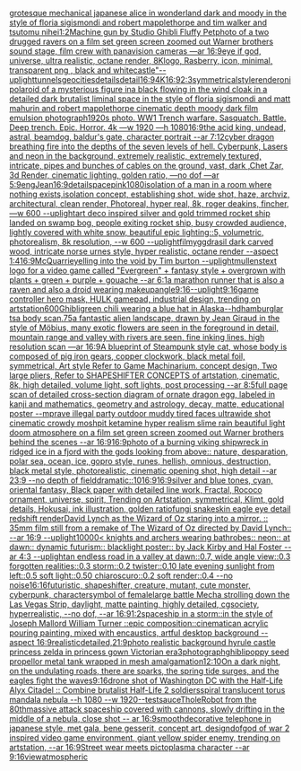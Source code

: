 [grotesque mechanical japanese alice in wonderland dark and moody in the style of floria sigismondi and robert mapplethorpe and tim walker and tsutomu nihei](https://www.ebank.nz/aiartgenerator?category=grotesque%20mechanical%20japanese%20alice%20in%20wonderland%20dark%20and%20moody%20in%20the%20style%20of%20floria%20sigismondi%20and%20robert%20mapplethorpe%20and%20tim%20walker%20and%20tsutomu%20nihei)[1:2](https://www.ebank.nz/aiartgenerator?category=1%3A2)[Machine gun by Studio Ghibli Fluffy Pet](https://www.ebank.nz/aiartgenerator?category=Machine%20gun%20by%20Studio%20Ghibli%20Fluffy%20Pet)[photo of a two drugged ravers on a film set green screen zoomed out Warner brothers sound stage, film crew with panavision cameras —ar 16:9](https://www.ebank.nz/aiartgenerator?category=photo%20of%20a%20two%20drugged%20ravers%20on%20a%20film%20set%20green%20screen%20zoomed%20out%20Warner%20brothers%20sound%20stage%2C%20film%20crew%20with%20panavision%20cameras%20%E2%80%94ar%2016%3A9)[eye if god, universe, ultra realistic, octane render, 8K](https://www.ebank.nz/aiartgenerator?category=eye%20if%20god%2C%20universe%2C%20ultra%20realistic%2C%20octane%20render%2C%208K)[logo, Rasberry, icon, minimal, transparent png , black and white](https://www.ebank.nz/aiartgenerator?category=logo%2C%20Rasberry%2C%20icon%2C%20minimal%2C%20transparent%20png%20%2C%20black%20and%20white)[castle"](https://www.ebank.nz/aiartgenerator?category=castle%22)[--uplight](https://www.ebank.nz/aiartgenerator?category=--uplight)[tunnels](https://www.ebank.nz/aiartgenerator?category=tunnels)[geocities](https://www.ebank.nz/aiartgenerator?category=geocities)[details](https://www.ebank.nz/aiartgenerator?category=details)[detail](https://www.ebank.nz/aiartgenerator?category=detail)[16:9](https://www.ebank.nz/aiartgenerator?category=16%3A9)[4K](https://www.ebank.nz/aiartgenerator?category=4K)[16:9](https://www.ebank.nz/aiartgenerator?category=16%3A9)[2:3](https://www.ebank.nz/aiartgenerator?category=2%3A3)[symmetrical](https://www.ebank.nz/aiartgenerator?category=symmetrical)[style](https://www.ebank.nz/aiartgenerator?category=style)[render](https://www.ebank.nz/aiartgenerator?category=render)[oni](https://www.ebank.nz/aiartgenerator?category=oni)[polaroid of a mysterious figure ina black flowing in the wind cloak in a detailed dark brutalist liminal space in the style of floria sigismondi and matt mahurin and robert mapplethorpe cinematic depth moody dark film emulsion photograph](https://www.ebank.nz/aiartgenerator?category=polaroid%20of%20a%20mysterious%20figure%20ina%20black%20flowing%20in%20the%20wind%20cloak%20in%20a%20detailed%20dark%20brutalist%20liminal%20space%20in%20the%20style%20of%20floria%20sigismondi%20and%20matt%20mahurin%20and%20robert%20mapplethorpe%20cinematic%20depth%20moody%20dark%20film%20emulsion%20photograph)[1920s photo. WW1 Trench warfare. Sasquatch. Battle. Deep trench. Epic. Horror. 4k —w 1920 —h 1080](https://www.ebank.nz/aiartgenerator?category=1920s%20photo.%20WW1%20Trench%20warfare.%20Sasquatch.%20Battle.%20Deep%20trench.%20Epic.%20Horror.%204k%20%E2%80%94w%201920%20%E2%80%94h%201080)[16:9](https://www.ebank.nz/aiartgenerator?category=16%3A9)[the acid king, undead, astral, beamdog, baldur's gate, character portrait --ar 7:12](https://www.ebank.nz/aiartgenerator?category=the%20acid%20king%2C%20undead%2C%20astral%2C%20beamdog%2C%20baldur%27s%20gate%2C%20character%20portrait%20--ar%207%3A12)[cyber dragon breathing fire into the depths of the seven levels of hell. Cyberpunk, Lasers and neon in the background, extremely realistic, extremely textured, intricate, pipes and bunches of cables on the ground, vast, dark ,Chet Zar, 3d Render, cinematic lighting, golden ratio,  —no dof —ar 5:9](https://www.ebank.nz/aiartgenerator?category=cyber%20dragon%20breathing%20fire%20into%20the%20depths%20of%20the%20seven%20levels%20of%20hell.%20Cyberpunk%2C%20Lasers%20and%20neon%20in%20the%20background%2C%20extremely%20realistic%2C%20extremely%20textured%2C%20intricate%2C%20pipes%20and%20bunches%20of%20cables%20on%20the%20ground%2C%20vast%2C%20dark%20%2CChet%20Zar%2C%203d%20Render%2C%20cinematic%20lighting%2C%20golden%20ratio%2C%20%20%E2%80%94no%20dof%20%E2%80%94ar%205%3A9)[eng](https://www.ebank.nz/aiartgenerator?category=eng)[Jean](https://www.ebank.nz/aiartgenerator?category=Jean)[16:9](https://www.ebank.nz/aiartgenerator?category=16%3A9)[detail](https://www.ebank.nz/aiartgenerator?category=detail)[space](https://www.ebank.nz/aiartgenerator?category=space)[pink](https://www.ebank.nz/aiartgenerator?category=pink)[1080](https://www.ebank.nz/aiartgenerator?category=1080)[isolation of a man in a room where nothing exists,isolation concept, establishing shot, wide shot, haze, archviz, architectural, clean render, Photoreal, hyper real, 8k, roger deakins, fincher, —w 600 --uplight](https://www.ebank.nz/aiartgenerator?category=isolation%20of%20a%20man%20in%20a%20room%20where%20nothing%20exists%2Cisolation%20concept%2C%20establishing%20shot%2C%20wide%20shot%2C%20haze%2C%20archviz%2C%20architectural%2C%20clean%20render%2C%20Photoreal%2C%20hyper%20real%2C%208k%2C%20roger%20deakins%2C%20fincher%2C%20%E2%80%94w%20600%20--uplight)[art deco inspired silver and gold trimmed rocket ship landed on swamp bog, people exiting rocket ship, busy crowded audience, lightly covered with white snow, beautiful epic lighting::5, volumetric, photorealism, 8k resolution, --w 600 --uplight](https://www.ebank.nz/aiartgenerator?category=art%20deco%20inspired%20silver%20and%20gold%20trimmed%20rocket%20ship%20landed%20on%20swamp%20bog%2C%20people%20exiting%20rocket%20ship%2C%20busy%20crowded%20audience%2C%20lightly%20covered%20with%20white%20snow%2C%20beautiful%20epic%20lighting%3A%3A5%2C%20volumetric%2C%20photorealism%2C%208k%20resolution%2C%20--w%20600%20--uplight)[film](https://www.ebank.nz/aiartgenerator?category=film)[yggdrasil dark carved wood, intricate norse urnes style, hyper realistic, octane render --aspect 1:4](https://www.ebank.nz/aiartgenerator?category=yggdrasil%20dark%20carved%20wood%2C%20intricate%20norse%20urnes%20style%2C%20hyper%20realistic%2C%20octane%20render%20--aspect%201%3A4)[16:9](https://www.ebank.nz/aiartgenerator?category=16%3A9)[McQuarrie](https://www.ebank.nz/aiartgenerator?category=McQuarrie)[yelling into the void by Tim burton --uplight](https://www.ebank.nz/aiartgenerator?category=yelling%20into%20the%20void%20by%20Tim%20burton%20--uplight)[mullens](https://www.ebank.nz/aiartgenerator?category=mullens)[text logo for a video game called "Evergreen" + fantasy style + overgrown with plants + green + purple + gouache --ar 6:1](https://www.ebank.nz/aiartgenerator?category=text%20logo%20for%20a%20video%20game%20called%20%22Evergreen%22%20%2B%20fantasy%20style%20%2B%20overgrown%20with%20plants%20%2B%20green%20%2B%20purple%20%2B%20gouache%20--ar%206%3A1)[a marathon runner that is also a raven and also a droid wearing makeup](https://www.ebank.nz/aiartgenerator?category=a%20marathon%20runner%20that%20is%20also%20a%20raven%20and%20also%20a%20droid%20wearing%20makeup)[angle](https://www.ebank.nz/aiartgenerator?category=angle)[9:16](https://www.ebank.nz/aiartgenerator?category=9%3A16)[--uplight](https://www.ebank.nz/aiartgenerator?category=--uplight)[9:16](https://www.ebank.nz/aiartgenerator?category=9%3A16)[game controller hero mask, HULK gamepad, industrial design, trending on artstation](https://www.ebank.nz/aiartgenerator?category=game%20controller%20hero%20mask%2C%20HULK%20gamepad%2C%20industrial%20design%2C%20trending%20on%20artstation)[600](https://www.ebank.nz/aiartgenerator?category=600)[Ghibli](https://www.ebank.nz/aiartgenerator?category=Ghibli)[green chili wearing a blue hat in Alaska](https://www.ebank.nz/aiartgenerator?category=green%20chili%20wearing%20a%20blue%20hat%20in%20Alaska)[--hd](https://www.ebank.nz/aiartgenerator?category=--hd)[hamburglar tsa body scan](https://www.ebank.nz/aiartgenerator?category=hamburglar%20tsa%20body%20scan)[.75](https://www.ebank.nz/aiartgenerator?category=.75)[a fantastic alien landscape, drawn by  Jean Giraud in the style of Möbius, many exotic flowers are seen in the foreground in detail, mountain range and valley with rivers are seen, fine inking lines, high resolution scan —ar 16:9](https://www.ebank.nz/aiartgenerator?category=a%20fantastic%20alien%20landscape%2C%20drawn%20by%20%20Jean%20Giraud%20in%20the%20style%20of%20M%C3%B6bius%2C%20many%20exotic%20flowers%20are%20seen%20in%20the%20foreground%20in%20detail%2C%20mountain%20range%20and%20valley%20with%20rivers%20are%20seen%2C%20fine%20inking%20lines%2C%20high%20resolution%20scan%20%E2%80%94ar%2016%3A9)[A blueprint of Steampunk style cat, whose body is composed of pig iron gears, copper clockwork, black metal foil, symmetrical, Art style Refer to Game Machinarium.  concept design, Two large pliers, Refer to SHAPESHIFTER CONCEPTS  of artstation, cinematic,  8k, high detailed,  volume light,  soft lights,  post processing    --ar 8:5](https://www.ebank.nz/aiartgenerator?category=A%20blueprint%20of%20Steampunk%20style%20cat%2C%20whose%20body%20is%20composed%20of%20pig%20iron%20gears%2C%20copper%20clockwork%2C%20black%20metal%20foil%2C%20symmetrical%2C%20Art%20style%20Refer%20to%20Game%20Machinarium.%20%20concept%20design%2C%20Two%20large%20pliers%2C%20Refer%20to%20SHAPESHIFTER%20CONCEPTS%20%20of%20artstation%2C%20cinematic%2C%20%208k%2C%20high%20detailed%2C%20%20volume%20light%2C%20%20soft%20lights%2C%20%20post%20processing%20%20%20%20--ar%208%3A5)[full page scan of detailed cross-section diagram of ornate dragon egg, labeled in kanji and mathematics, geometry and astrology, decay, matte, educational poster --mp](https://www.ebank.nz/aiartgenerator?category=full%20page%20scan%20of%20detailed%20cross-section%20diagram%20of%20ornate%20dragon%20egg%2C%20labeled%20in%20kanji%20and%20mathematics%2C%20geometry%20and%20astrology%2C%20decay%2C%20matte%2C%20educational%20poster%20--mp)[rave illegal party outdoor muddy tired faces ultrawide shot cinematic crowdy moshpit ketamine hyper realism slime rain beautiful light doom atmosphere on a film set green screen zoomed out Warner brothers behind the scenes --ar 16:9](https://www.ebank.nz/aiartgenerator?category=rave%20illegal%20party%20outdoor%20muddy%20tired%20faces%20ultrawide%20shot%20cinematic%20crowdy%20moshpit%20ketamine%20hyper%20realism%20slime%20rain%20beautiful%20light%20doom%20atmosphere%20on%20a%20film%20set%20green%20screen%20zoomed%20out%20Warner%20brothers%20behind%20the%20scenes%20--ar%2016%3A9)[16:9](https://www.ebank.nz/aiartgenerator?category=16%3A9)[photo of a burning viking shipwreck in ridged ice in a fjord with the gods looking from above:: nature, desparation, polar sea, ocean, ice, gopro style, runes, hellish, omnious, destruction, black metal style, photorealistic, cinematic opening shot, high detail --ar 23:9 --no depth of field](https://www.ebank.nz/aiartgenerator?category=photo%20of%20a%20burning%20viking%20shipwreck%20in%20ridged%20ice%20in%20a%20fjord%20with%20the%20gods%20looking%20from%20above%3A%3A%20nature%2C%20desparation%2C%20polar%20sea%2C%20ocean%2C%20ice%2C%20gopro%20style%2C%20runes%2C%20hellish%2C%20omnious%2C%20destruction%2C%20black%20metal%20style%2C%20photorealistic%2C%20cinematic%20opening%20shot%2C%20high%20detail%20--ar%2023%3A9%20--no%20depth%20of%20field)[dramatic::10](https://www.ebank.nz/aiartgenerator?category=dramatic%3A%3A10)[16:9](https://www.ebank.nz/aiartgenerator?category=16%3A9)[16:9](https://www.ebank.nz/aiartgenerator?category=16%3A9)[silver and blue tones, cyan, oriental fantasy, Black paper with detailed line work, Fractal, Rococo ornament, universe, spirit, Trending on Artstation, symmetrical, Klimt, gold details, Hokusai, ink illustration, golden ratio](https://www.ebank.nz/aiartgenerator?category=silver%20and%20blue%20tones%2C%20cyan%2C%20oriental%20fantasy%2C%20Black%20paper%20with%20detailed%20line%20work%2C%20Fractal%2C%20Rococo%20ornament%2C%20universe%2C%20spirit%2C%20Trending%20on%20Artstation%2C%20symmetrical%2C%20Klimt%2C%20gold%20details%2C%20Hokusai%2C%20ink%20illustration%2C%20golden%20ratio)[fungi snakeskin eagle eye detail redshift render](https://www.ebank.nz/aiartgenerator?category=fungi%20snakeskin%20eagle%20eye%20detail%20redshift%20render)[David Lynch as the Wizard of Oz staring into a mirror. :: 35mm film still from a remake of The Wizard of Oz directed by David Lynch:: --ar 16:9 --uplight](https://www.ebank.nz/aiartgenerator?category=David%20Lynch%20as%20the%20Wizard%20of%20Oz%20staring%20into%20a%20mirror.%20%3A%3A%2035mm%20film%20still%20from%20a%20remake%20of%20The%20Wizard%20of%20Oz%20directed%20by%20David%20Lynch%3A%3A%20--ar%2016%3A9%20--uplight)[10000](https://www.ebank.nz/aiartgenerator?category=10000)[< knights and archers wearing bathrobes:: neon:: at dawn:: dynamic futurism:: blacklight poster:: by Jack Kirby and Hal Foster --ar 4:3 --uplight](https://www.ebank.nz/aiartgenerator?category=%3C%20knights%20and%20archers%20wearing%20bathrobes%3A%3A%20neon%3A%3A%20at%20dawn%3A%3A%20dynamic%20futurism%3A%3A%20blacklight%20poster%3A%3A%20by%20Jack%20Kirby%20and%20Hal%20Foster%20--ar%204%3A3%20--uplight)[an endless road in a valley at dawn::0.7, wide angle view::0.3 forgotten realities::0.3 storm::0.2 twister::0.10 late evening sunlight from left::0.5 soft light::0.50 chiaroscuro::0.2 soft render::0.4 --no noise](https://www.ebank.nz/aiartgenerator?category=an%20endless%20road%20in%20a%20valley%20at%20dawn%3A%3A0.7%2C%20wide%20angle%20view%3A%3A0.3%20forgotten%20realities%3A%3A0.3%20storm%3A%3A0.2%20twister%3A%3A0.10%20late%20evening%20sunlight%20from%20left%3A%3A0.5%20soft%20light%3A%3A0.50%20chiaroscuro%3A%3A0.2%20soft%20render%3A%3A0.4%20--no%20noise)[16:16](https://www.ebank.nz/aiartgenerator?category=16%3A16)[futuristic, shapeshifter, creature, mutant, cute monster, cyberpunk, character](https://www.ebank.nz/aiartgenerator?category=futuristic%2C%20shapeshifter%2C%20creature%2C%20mutant%2C%20cute%20monster%2C%20cyberpunk%2C%20character)[symbol of female](https://www.ebank.nz/aiartgenerator?category=symbol%20of%20female)[large battle Mecha strolling down the Las Vegas Strip, daylight, matte painting, highly detailed, cgsociety, hyperrealistic, --no dof, --ar 16:9](https://www.ebank.nz/aiartgenerator?category=large%20battle%20Mecha%20strolling%20down%20the%20Las%20Vegas%20Strip%2C%20daylight%2C%20matte%20painting%2C%20highly%20detailed%2C%20cgsociety%2C%20hyperrealistic%2C%20--no%20dof%2C%20--ar%2016%3A9)[1:2](https://www.ebank.nz/aiartgenerator?category=1%3A2)[spaceship in a storm::in the style of Joseph Mallord William Turner ::epic composition::cinematic](https://www.ebank.nz/aiartgenerator?category=spaceship%20in%20a%20storm%3A%3Ain%20the%20style%20of%20Joseph%20Mallord%20William%20Turner%20%3A%3Aepic%20composition%3A%3Acinematic)[an acrylic pouring painting, mixed with encaustics, artful desktop background --aspect 16:9](https://www.ebank.nz/aiartgenerator?category=an%20acrylic%20pouring%20painting%2C%20mixed%20with%20encaustics%2C%20artful%20desktop%20background%20--aspect%2016%3A9)[realistic](https://www.ebank.nz/aiartgenerator?category=realistic)[detailed,](https://www.ebank.nz/aiartgenerator?category=detailed%2C)[21:9](https://www.ebank.nz/aiartgenerator?category=21%3A9)[photo realistic background hyrule castle princess zelda in princess gown Victorian era](https://www.ebank.nz/aiartgenerator?category=photo%20realistic%20background%20hyrule%20castle%20princess%20zelda%20in%20princess%20gown%20Victorian%20era)[3](https://www.ebank.nz/aiartgenerator?category=3)[photograph](https://www.ebank.nz/aiartgenerator?category=photograph)[ghibli](https://www.ebank.nz/aiartgenerator?category=ghibli)[poppy seed propellor metal tank wrapped in mesh amalgamation](https://www.ebank.nz/aiartgenerator?category=poppy%20seed%20propellor%20metal%20tank%20wrapped%20in%20mesh%20amalgamation)[12:10](https://www.ebank.nz/aiartgenerator?category=12%3A10)[On a dark night, on the undulating roads, there are sparks, the spring tide surges, and the eagles fight the waves](https://www.ebank.nz/aiartgenerator?category=On%20a%20dark%20night%2C%20on%20the%20undulating%20roads%2C%20there%20are%20sparks%2C%20the%20spring%20tide%20surges%2C%20and%20the%20eagles%20fight%20the%20waves)[9:16](https://www.ebank.nz/aiartgenerator?category=9%3A16)[drone shot of Washington DC with the Half-Life Alyx Citadel :: Combine brutalist Half-Life 2 soldiers](https://www.ebank.nz/aiartgenerator?category=drone%20shot%20of%20Washington%20DC%20with%20the%20Half-Life%20Alyx%20Citadel%20%3A%3A%20Combine%20brutalist%20Half-Life%202%20soldiers)[spiral translucent torus mandala nebula --h 1080 --w 1920](https://www.ebank.nz/aiartgenerator?category=spiral%20translucent%20torus%20mandala%20nebula%20--h%201080%20--w%201920)[--test](https://www.ebank.nz/aiartgenerator?category=--test)[sauce](https://www.ebank.nz/aiartgenerator?category=sauce)[Thole](https://www.ebank.nz/aiartgenerator?category=Thole)[Robot from the 80th](https://www.ebank.nz/aiartgenerator?category=Robot%20from%20the%2080th)[massive attack spaceship covered with cannons, slowly drifting in the middle of a nebula, close shot -- ar 16:9](https://www.ebank.nz/aiartgenerator?category=massive%20attack%20spaceship%20covered%20with%20cannons%2C%20slowly%20drifting%20in%20the%20middle%20of%20a%20nebula%2C%20close%20shot%20--%20ar%2016%3A9)[smooth](https://www.ebank.nz/aiartgenerator?category=smooth)[decorative telephone in japanese style, met gala, bene gesserit, concept art, design](https://www.ebank.nz/aiartgenerator?category=decorative%20telephone%20in%20japanese%20style%2C%20met%20gala%2C%20bene%20gesserit%2C%20concept%20art%2C%20design)[dof](https://www.ebank.nz/aiartgenerator?category=dof)[god of war 2 inspired video game environment, giant yellow spider enemy, trending on artstation, --ar 16:9](https://www.ebank.nz/aiartgenerator?category=god%20of%20war%202%20inspired%20video%20game%20environment%2C%20giant%20yellow%20spider%20enemy%2C%20trending%20on%20artstation%2C%20--ar%2016%3A9)[Street wear meets pictoplasma character --ar 9:16](https://www.ebank.nz/aiartgenerator?category=Street%20wear%20meets%20pictoplasma%20character%20--ar%209%3A16)[view](https://www.ebank.nz/aiartgenerator?category=view)[atmospheric](https://www.ebank.nz/aiartgenerator?category=atmospheric)